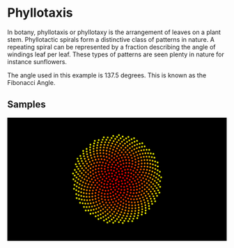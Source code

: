 # Phyllotaxis

In botany, phyllotaxis or phyllotaxy is the arrangement of leaves on a plant stem. Phyllotactic spirals form a distinctive class of patterns in nature. A repeating spiral can be represented by a fraction describing the angle of windings leaf per leaf. These types of patterns are seen plenty in nature for instance sunflowers.

The angle used in this example is 137.5 degrees. This is known as the Fibonacci Angle.

## Samples

![alt text](Sample.png)
